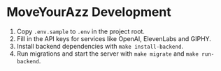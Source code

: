 # MoveYourAzz Development

1. Copy `.env.sample` to `.env` in the project root.
2. Fill in the API keys for services like OpenAI, ElevenLabs and GIPHY.
3. Install backend dependencies with `make install-backend`.
4. Run migrations and start the server with `make migrate` and `make run-backend`.

